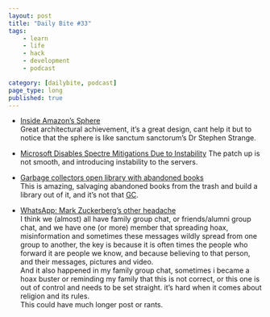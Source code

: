 ```yaml
---
layout: post
title: "Daily Bite #33"
tags: 
    - learn
    - life
    - hack
    - development
    - podcast

category: [dailybite, podcast]
page_type: long
published: true
---
```



* [Inside Amazon’s Sphere](https://techcrunch.com/gallery/inside-amazons-spheres/)   
Great architectural achievement, it’s a great design, cant help it but to notice that the sphere is like sanctum sanctorum’s Dr Stephen Strange.

* [Microsoft Disables Spectre Mitigations Due to Instability](http://www.securityweek.com/microsoft-disables-spectre-mitigations-due-instability)
The patch up is not smooth, and introducing instability to the servers.

* [Garbage collectors open library with abandoned books](http://edition.cnn.com/2018/01/15/europe/garbage-collectors-open-library-with-abandoned-books/index.html)   
This is amazing, salvaging abandoned books from the trash and build a library out of it, and it’s not that [GC](http://www.oracle.com/webfolder/technetwork/tutorials/obe/java/gc01/index.html). 

* [WhatsApp: Mark Zuckerberg’s other headache](https://www.economist.com/news/business/21735623-popular-messaging-service-shows-facebooks-efforts-fight-fake-news-may-fail-whatsapp)   
I think we (almost) all have family group chat, or friends/alumni group chat, and we have one (or more) member that spreading hoax, misinformation and sometimes these messages wildly spread from one group to another, the key is because it is often times the people who forward it are people we know, and because believing to that person, and their messages, pictures and video.     
And it also happened in my family group chat, sometimes i became a hoax buster or reminding my family that this is not correct, or this one is out of control and needs to be set straight. it’s hard when it comes about religion and its rules.    
This could have much longer post or rants.